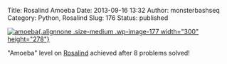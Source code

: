 Title: Rosalind Amoeba
Date: 2013-09-16 13:32
Author: monsterbashseq
Category: Python, Rosalind
Slug: 176
Status: published

[![amoeba](http://monsterbashseq.files.wordpress.com/2013/09/amoeba.png?w=300){.alignnone
.size-medium .wp-image-177 width="300"
height="278"}](http://rosalind.info/problems/list-view/)

"Amoeba" level on [Rosalind](http://rosalind.info/users/johnsolk/)
achieved after 8 problems solved!
